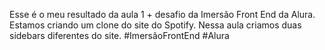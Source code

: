 Esse é o meu resultado da aula 1 + desafio da Imersão Front End da Alura. Estamos criando um clone do site do Spotify.
Nessa aula criamos duas sidebars diferentes do site.
#ImersãoFrontEnd #Alura
